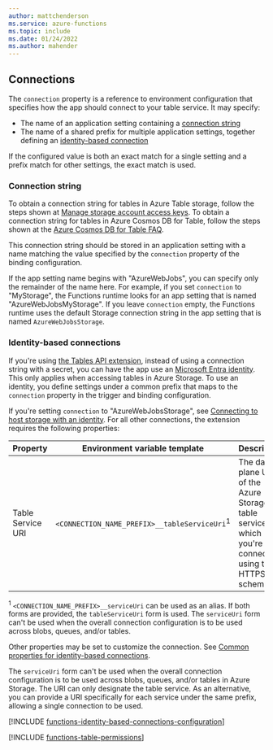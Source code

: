 ```yaml
---
author: mattchenderson
ms.service: azure-functions
ms.topic: include
ms.date: 01/24/2022
ms.author: mahender
---
```


[the Tables API extension]: ../articles/azure-functions/functions-bindings-storage-table.md#table-api-extension

## Connections

The `connection` property is a reference to environment configuration that specifies how the app should connect to your table service. It may specify:

- The name of an application setting containing a [connection string](#connection-string)
- The name of a shared prefix for multiple application settings, together defining an [identity-based connection](#identity-based-connections)

If the configured value is both an exact match for a single setting and a prefix match for other settings, the exact match is used.

### Connection string

To obtain a connection string for tables in Azure Table storage, follow the steps shown at [Manage storage account access keys](../articles/storage/common/storage-account-keys-manage.md). To obtain a connection string for tables in Azure Cosmos DB for Table, follow the steps shown at the [Azure Cosmos DB for Table FAQ](../articles/cosmos-db/table/table-api-faq.yml#what-is-the-connection-string-that-i-need-to-use-to-connect-to-the-api-for-table-).

This connection string should be stored in an application setting with a name matching the value specified by the `connection` property of the binding configuration.

If the app setting name begins with "AzureWebJobs", you can specify only the remainder of the name here. For example, if you set `connection` to "MyStorage", the Functions runtime looks for an app setting that is named "AzureWebJobsMyStorage". If you leave `connection` empty, the Functions runtime uses the default Storage connection string in the app setting that is named `AzureWebJobsStorage`.

### Identity-based connections

If you're using [the Tables API extension], instead of using a connection string with a secret, you can have the app use an [Microsoft Entra identity](../articles/active-directory/fundamentals/active-directory-whatis.md). This only applies when accessing tables in Azure Storage. To use an identity, you define settings under a common prefix that maps to the `connection` property in the trigger and binding configuration.

If you're setting `connection` to "AzureWebJobsStorage", see [Connecting to host storage with an identity](../articles/azure-functions/functions-reference.md#connecting-to-host-storage-with-an-identity). For all other connections, the extension requires the following properties: 

| Property                  | Environment variable template                       | Description                                | Example value |
|---------------------------|-----------------------------------------------------|--------------------------------------------|---------|
| Table Service URI | `<CONNECTION_NAME_PREFIX>__tableServiceUri`<sup>1</sup>  | The data plane URI of the Azure Storage table service to which you're connecting, using the HTTPS scheme. | https://<storage_account_name>.table.core.windows.net |

<sup>1</sup> `<CONNECTION_NAME_PREFIX>__serviceUri` can be used as an alias. If both forms are provided, the `tableServiceUri` form is used. The `serviceUri` form can't be used when the overall connection configuration is to be used across blobs, queues, and/or tables.

Other properties may be set to customize the connection. See [Common properties for identity-based connections](../articles/azure-functions/functions-reference.md#common-properties-for-identity-based-connections).

The `serviceUri` form can't be used when the overall connection configuration is to be used across blobs, queues, and/or tables in Azure Storage. The URI can only designate the table service. As an alternative, you can provide a URI specifically for each service under the same prefix, allowing a single connection to be used.

[!INCLUDE [functions-identity-based-connections-configuration](./functions-identity-based-connections-configuration.md)]

[!INCLUDE [functions-table-permissions](./functions-table-permissions.md)]
